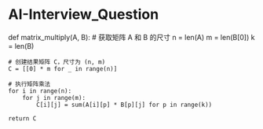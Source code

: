 # AI-Interview_Question
def matrix_multiply(A, B):
    # 获取矩阵 A 和 B 的尺寸
    n = len(A)
    m = len(B[0])
    k = len(B)
    
    # 创建结果矩阵 C，尺寸为 (n, m)
    C = [[0] * m for _ in range(n)]
    
    # 执行矩阵乘法
    for i in range(n):
        for j in range(m):
            C[i][j] = sum(A[i][p] * B[p][j] for p in range(k))
    
    return C
